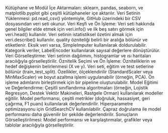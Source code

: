 Kütüphane ve Modül İçe Aktarmaları:
sklearn, pandas, seaborn, ve matplotlib.pyplot gibi çeşitli kütüphaneler içe aktarılır.
Veri Setinin Yüklenmesi:
pd.read_csv() yöntemiyle, GitHub üzerindeki bir CSV dosyasından veri seti okunur.
Veri Keşfi ve Ön İşleme:
Veri seti hakkında genel bilgiler elde etmek için veri.info() ve ilk beş satırı görmek için veri.head() kullanılır.
Veri setinin istatistiksel özetini almak için veri.describe() kullanılır.
quality özniteliği belirli bir aralığa bölünür ve etiketlenir.
Eksik veri varsa, SimpleImputer kullanılarak doldurulabilir.
Kategorik veriler, LabelEncoder kullanılarak sayısal değerlere dönüştürülür.
Veri Görselleştirme:
Veri setinin dağılımını, histogramlar ve ısı haritaları aracılığıyla görselleştirilir.
Öznitelik Seçimi ve Ön İşleme:
Özniteliklerin ve hedef değişkenin belirlenmesi (X ve y).
Veri seti, eğitim ve test setlerine bölünür (train_test_split).
Özellikler, ölçeklendirilir (StandardScaler veya MinMaxScaler) ve boyut azaltma işlemi uygulanabilir (örneğin, PCA).
Ön işleme adımlarını birleştirmek için bir pipeline oluşturulabilir.
Model Eğitimi ve Değerlendirme:
Çeşitli sınıflandırma algoritmaları (örneğin, Lojistik Regresyon, Destek Vektör Makineleri, Rastgele Orman) kullanılarak modeller eğitilir.
Model performansı, çeşitli metrikler (doğruluk, hassasiyet, geri çağırma, F1 puanı) kullanılarak değerlendirilir.
Hiperparametre optimizasyonu için GridSearchCV kullanılabilir.
Çapraz doğrulama ile model performansı daha güvenilir bir şekilde değerlendirilir.
Sonuçların Görselleştirilmesi:
Model performansı ve karşılaştırmalar, grafikler veya tablolar aracılığıyla görselleştirilir.
